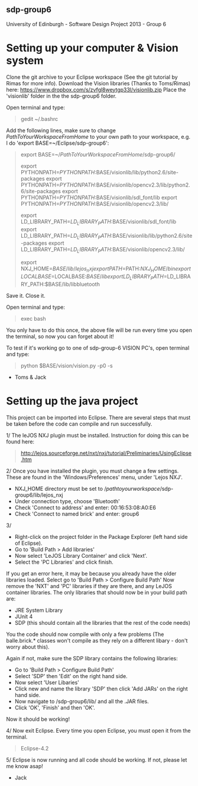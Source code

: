 sdp-group6
----------

University of Edinburgh - Software Design Project 2013 - Group 6


Setting up your computer & Vision system
=======================================

Clone the git archive to your Eclipse workspace (See the git tutorial by Rimas for more info).
Download the Vision libraries (Thanks to Toms/Rimas) here: https://www.dropbox.com/s/zvfgl8weytgp33l/visionlib.zip
Place the 'visionlib' folder in the the sdp-group6 folder.

Open terminal and type:
> gedit ~/.bashrc

Add the following lines, make sure to change *PathToYourWorkspaceFromHome* to your own path to your workspace, e.g. I do 'export BASE=~/Eclipse/sdp-group6':	
>export BASE=~/*PathToYourWorkspaceFromHome*/sdp-group6/
>
>export PYTHONPATH=$PYTHONPATH:$BASE/visionlib/lib/python2.6/site-packages
>export PYTHONPATH=$PYTHONPATH:$BASE/visionlib/opencv2.3/lib/python2.6/site-packages
>export PYTHONPATH=$PYTHONPATH:$BASE/visionlib/sdl_font/lib
>export PYTHONPATH=$PYTHONPATH:$BASE/visionlib/opencv2.3/lib/
>
>export LD_LIBRARY_PATH=$LD_LIBRARY_PATH:$BASE/visionlib/sdl_font/lib
>export LD_LIBRARY_PATH=$LD_LIBRARY_PATH:$BASE/visionlib/lib/python2.6/site-packages
>export LD_LIBRARY_PATH=$LD_LIBRARY_PATH:$BASE/visionlib/opencv2.3/lib/
>
>export NXJ_HOME=$BASE/lib/lejos_nxj
>export PATH=$PATH:$NXJ_HOME/bin
>export LOCALBASE=$LOCALBASE:$BASE/lib
>export LD_LIBRARY_PATH=$LD_LIBRARY_PATH:$BASE/lib/libbluetooth


Save it.
Close it.

Open terminal and type:

> exec bash
You only have to do this once, the above file will be run every time you open the terminal, so now you can forget about it!

To test if it's working go to one of sdp-group-6 VISION PC's, open terminal and type:

> python $BASE/vision/vision.py -p0 -s
- Toms & Jack

Setting up the java project
==========================

This project can be imported into Eclipse.
There are several steps that must be taken before the code can compile and run successfully.

1/ The leJOS NXJ plugin must be installed. Instruction for doing this can be found here:
> http://lejos.sourceforge.net/nxt/nxj/tutorial/Preliminaries/UsingEclipse.htm

2/ Once you have installed the plugin, you must change a few settings. These are found in the 'Windows/Preferences' menu, under 'Lejos NXJ'.
*  NXJ_HOME directory must be set to /*pathtoyourworkspace*/sdp-group6/lib/lejos_nxj
*  Under connection type, choose 'Bluetooth'
*  Check 'Connect to address' and enter: 00:16:53:08:A0:E6
*  Check 'Connect to named brick' and enter: group6
	
3/ 
* Right-click on the project folder in the Package Explorer (left hand side of Eclipse).
* Go to 'Build Path > Add libraries'	
* Now select 'LeJOS Library Container' and click 'Next'.
* Select the 'PC Libraries' and click finish.

If you get an error here, it may be because you already have the older libraries loaded.
Select go to 'Build Path > Configure Build Path'
Now remove the 'NXT' and 'PC' libraries if they are there, and any LeJOS container libraries.
The only libraries that should now be in your build path are:* JRE System Library* JUnit 4* SDP (this should contain all the libraries that the rest of the code needs)


You the code should now compile with only a few problems (The balle.brick.* classes won't compile as they rely on a different libary - don't worry about this).

Again if not, make sure the SDP library contains the following libraries:* Go to 'Build Path > Configure Build Path'
* Select 'SDP' then 'Edit' on the right hand side.
* Now select 'User Libaries'
* Click new and name the library 'SDP' then click 'Add JARs' on the right hand side.
* Now navigate to /sdp-group6/lib/ and all the .JAR files.
* Click 'OK', 'Finish' and then 'OK'.

Now it should be working!

4/
Now exit Eclipse.
Every time you open Eclipse, you must open it from the terminal.

> Eclipse-4.2

5/ Eclipse is now running and all code should be working.
If not, please let me know asap!

- Jack

